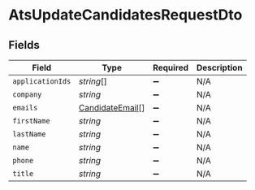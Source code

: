 # AtsUpdateCandidatesRequestDto


## Fields

| Field                                                     | Type                                                      | Required                                                  | Description                                               |
| --------------------------------------------------------- | --------------------------------------------------------- | --------------------------------------------------------- | --------------------------------------------------------- |
| `applicationIds`                                          | *string*[]                                                | :heavy_minus_sign:                                        | N/A                                                       |
| `company`                                                 | *string*                                                  | :heavy_minus_sign:                                        | N/A                                                       |
| `emails`                                                  | [CandidateEmail](../../models/shared/candidateemail.md)[] | :heavy_minus_sign:                                        | N/A                                                       |
| `firstName`                                               | *string*                                                  | :heavy_minus_sign:                                        | N/A                                                       |
| `lastName`                                                | *string*                                                  | :heavy_minus_sign:                                        | N/A                                                       |
| `name`                                                    | *string*                                                  | :heavy_minus_sign:                                        | N/A                                                       |
| `phone`                                                   | *string*                                                  | :heavy_minus_sign:                                        | N/A                                                       |
| `title`                                                   | *string*                                                  | :heavy_minus_sign:                                        | N/A                                                       |